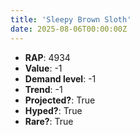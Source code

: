```yaml
---
title: 'Sleepy Brown Sloth'
date: 2025-08-06T00:00:00Z
---
```

- **RAP**: 4934
- **Value**: -1
- **Demand level**: -1
- **Trend**: -1
- **Projected?**: True
- **Hyped?**: True
- **Rare?**: True
